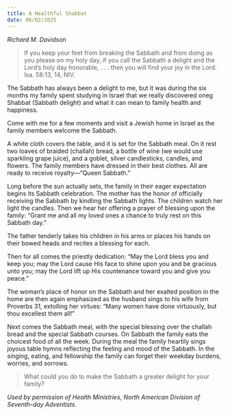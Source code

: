 ```yaml
---
title: A Healthful Shabbat
date: 06/02/2025
---
```


_Richard M. Davidson_

> <p></p>
> If you keep your feet from breaking the Sabbath and from doing as you please on my holy day, if you call the Sabbath a delight and the Lord’s holy day honorable, . . . then you will find your joy in the Lord. Isa. 58:13, 14, NIV.

The Sabbath has always been a delight to me, but it was during the six months my family spent studying in Israel that we really discovered oneg Shabbat (Sabbath delight) and what it can mean to family health and happiness.

Come with me for a few moments and visit a Jewish home in Israel as the family members welcome the Sabbath.

A white cloth covers the table, and it is set for the Sabbath meal. On it rest two loaves of braided (challah) bread, a bottle of wine (we would use sparkling grape juice), and a goblet, silver candlesticks, candles, and flowers. The family members have dressed in their best clothes. All are ready to receive royalty—“Queen Sabbath.”

Long before the sun actually sets, the family in their eager expectation begins its Sabbath celebration. The mother has the honor of officially receiving the Sabbath by kindling the Sabbath lights. The children watch her light the candles. Then we hear her offering a prayer of blessing upon the family: “Grant me and all my loved ones a chance to truly rest on this Sabbath day.”

The father tenderly takes his children in his arms or places his hands on their bowed heads and recites a blessing for each.

Then for all comes the priestly dedication: “May the Lord bless you and keep you; may the Lord cause His face to shine upon you and be gracious unto you; may the Lord lift up His countenance toward you and give you peace.”

The woman’s place of honor on the Sabbath and her exalted position in the home are then again emphasized as the husband sings to his wife from Proverbs 31, extolling her virtues: “Many women have done virtuously, but thou excellest them all!”

Next comes the Sabbath meal, with the special blessing over the challah bread and the special Sabbath courses. On Sabbath the family eats the choicest food of all the week. During the meal the family heartily sings joyous table hymns reflecting the feeling and mood of the Sabbath. In the singing, eating, and fellowship the family can forget their weekday burdens, worries, and sorrows.

> <callout></callout>
> What could you do to make the Sabbath a greater delight for your family?

_Used by permission of Health Ministries, North American Division of Seventh-day Adventists._